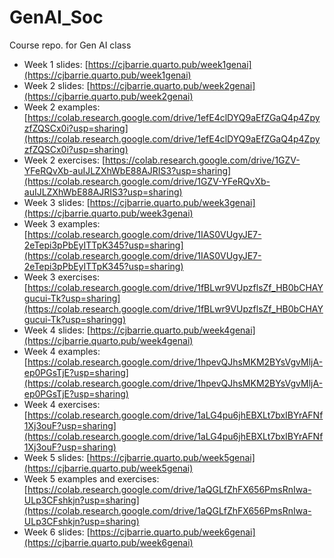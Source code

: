 # GenAI_Soc
Course repo. for Gen AI class

- Week 1 slides: [https://cjbarrie.quarto.pub/week1genai](https://cjbarrie.quarto.pub/week1genai)
- Week 2 slides: [https://cjbarrie.quarto.pub/week2genai](https://cjbarrie.quarto.pub/week2genai)
- Week 2 examples: [https://colab.research.google.com/drive/1efE4clDYQ9aEfZGaQ4p4ZpyzfZQSCx0i?usp=sharing](https://colab.research.google.com/drive/1efE4clDYQ9aEfZGaQ4p4ZpyzfZQSCx0i?usp=sharing)
- Week 2 exercises: [https://colab.research.google.com/drive/1GZV-YFeRQvXb-auIJLZXhWbE88AJRIS3?usp=sharing](https://colab.research.google.com/drive/1GZV-YFeRQvXb-auIJLZXhWbE88AJRIS3?usp=sharing)
- Week 3 slides: [https://cjbarrie.quarto.pub/week3genai](https://cjbarrie.quarto.pub/week3genai)
- Week 3 examples: [https://colab.research.google.com/drive/1IAS0VUgyJE7-2eTepi3pPbEyITTpK345?usp=sharing](https://colab.research.google.com/drive/1IAS0VUgyJE7-2eTepi3pPbEyITTpK345?usp=sharing)
- Week 3 exercises: [https://colab.research.google.com/drive/1fBLwr9VUpzflsZf_HB0bCHAYgucui-Tk?usp=sharing](https://colab.research.google.com/drive/1fBLwr9VUpzflsZf_HB0bCHAYgucui-Tk?usp=sharingg)
- Week 4 slides: [https://cjbarrie.quarto.pub/week4genai](https://cjbarrie.quarto.pub/week4genai)
- Week 4 examples: [https://colab.research.google.com/drive/1hpevQJhsMKM2BYsVgvMljA-ep0PGsTjE?usp=sharing](https://colab.research.google.com/drive/1hpevQJhsMKM2BYsVgvMljA-ep0PGsTjE?usp=sharing)
- Week 4 exercises: [https://colab.research.google.com/drive/1aLG4pu6jhEBXLt7bxIBYrAFNf1Xj3ouF?usp=sharing](https://colab.research.google.com/drive/1aLG4pu6jhEBXLt7bxIBYrAFNf1Xj3ouF?usp=sharing)
- Week 5 slides: [https://cjbarrie.quarto.pub/week5genai](https://cjbarrie.quarto.pub/week5genai)
- Week 5 examples and exercises: [https://colab.research.google.com/drive/1aQGLfZhFX656PmsRnIwa-ULp3CFshkjn?usp=sharing](https://colab.research.google.com/drive/1aQGLfZhFX656PmsRnIwa-ULp3CFshkjn?usp=sharing)
- Week 6 slides: [https://cjbarrie.quarto.pub/week6genai](https://cjbarrie.quarto.pub/week6genai)
